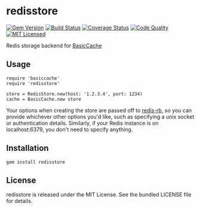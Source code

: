 redisstore
=========

[![Gem Version](https://img.shields.io/gem/v/redisstore.svg)](https://rubygems.org/gems/redisstore)
[![Build Status](https://img.shields.io/travis/com/akerl/redisstore.svg)](https://travis-ci.com/akerl/redisstore)
[![Coverage Status](https://img.shields.io/codecov/c/github/akerl/redisstore.svg)](https://codecov.io/github/akerl/redisstore)
[![Code Quality](https://img.shields.io/codacy/fb61940c13c142ef80580b0f2d6c9e37.svg)](https://www.codacy.com/app/akerl/redisstore)
[![MIT Licensed](https://img.shields.io/badge/license-MIT-green.svg)](https://tldrlegal.com/license/mit-license)

Redis storage backend for [BasicCache](https://github.com/akerl/basiccache)

## Usage

```
require 'basiccache'
require 'redisstore'

store = RedisStore.new(host: '1.2.3.4', port: 1234)
cache = BasicCache.new store
```

Your options when creating the store are passed off to [redis-rb](https://github.com/redis/redis-rb), so you can provide whichever other options you'd like, such as specifying a unix socket or authentication details. Similarly, if your Redis instance is on localhost:6379, you don't need to specify anything.

## Installation

    gem install redisstore

## License

redisstore is released under the MIT License. See the bundled LICENSE file for details.

